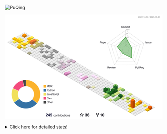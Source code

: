 ![PuQing](https://user-images.githubusercontent.com/27223114/171565019-9a56fae6-b08b-421f-99db-7e830da42371.png)

![](./profile-3d-contrib/profile-season-animate.svg)

<details>
<summary>Click here for detailed stats!</summary>

<!--START_SECTION:waka-->
![Lines of code](https://img.shields.io/badge/From%20Hello%20World%20I%27ve%20Written-844.6%20thousand%20lines%20of%20code-blue)

**🐱 My GitHub Data** 

> 📦 257.9 kB Used in GitHub's Storage 
 > 
> 🏆 207 Contributions in the Year 2023
 > 
> 🚫 Not Opted to Hire
 > 
> 📜 35 Public Repositories 
 > 
> 🔑 27 Private Repositories 
 > 
**I'm an Early 🐤** 

```text
🌞 Morning                500 commits         ████░░░░░░░░░░░░░░░░░░░░░   15.25 % 
🌆 Daytime                1636 commits        ████████████░░░░░░░░░░░░░   49.91 % 
🌃 Evening                313 commits         ██░░░░░░░░░░░░░░░░░░░░░░░   09.55 % 
🌙 Night                  829 commits         ██████░░░░░░░░░░░░░░░░░░░   25.29 % 
```


📊 **This Week I Spent My Time On** 

```text
💬 Programming Languages: 
Python                   9 hrs 13 mins       ██████████████████░░░░░░░   70.18 % 
Markdown                 1 hr 18 mins        ██░░░░░░░░░░░░░░░░░░░░░░░   10.00 % 
TOML                     48 mins             ██░░░░░░░░░░░░░░░░░░░░░░░   06.10 % 
Jupyter Notebook         39 mins             █░░░░░░░░░░░░░░░░░░░░░░░░   05.01 % 
Other                    29 mins             █░░░░░░░░░░░░░░░░░░░░░░░░   03.72 % 

🔥 Editors: 
VS Code                  11 hrs 59 mins      ███████████████████████░░   91.22 % 
Obsidian                 1 hr 9 mins         ██░░░░░░░░░░░░░░░░░░░░░░░   08.78 % 

💻 Operating System: 
WSL                      8 hrs 41 mins       █████████████████░░░░░░░░   66.14 % 
Linux                    3 hrs 17 mins       ██████░░░░░░░░░░░░░░░░░░░   25.08 % 
Windows                  1 hr 9 mins         ██░░░░░░░░░░░░░░░░░░░░░░░   08.78 % 
```


<!--END_SECTION:waka-->
</details>
